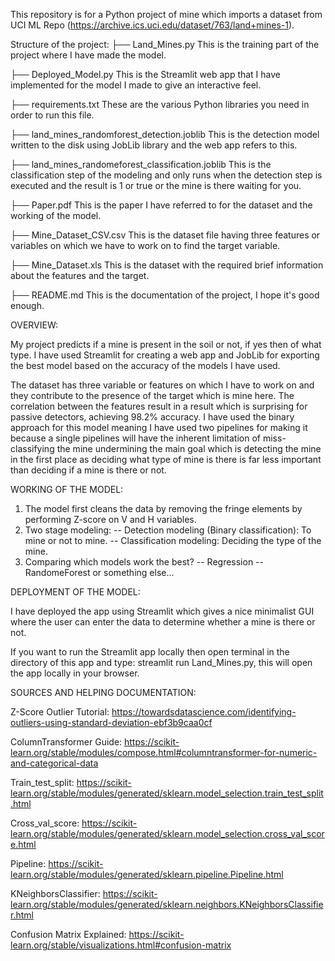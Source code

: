 This repository is for a Python project of mine which imports a dataset from UCI ML Repo (https://archive.ics.uci.edu/dataset/763/land+mines-1).

Structure of the project:
├── Land_Mines.py                               This is the training part of the project where I have made the model.

├── Deployed_Model.py                           This is the Streamlit web app that I have implemented for the model I made to give an interactive 
feel.

├── requirements.txt                            These are the various Python libraries you need in order to run this file.

├── land_mines_randomforest_detection.joblib    This is the detection model written to the disk using JobLib library and the web app refers to this.

├── land_mines_randomeforest_classification.joblib    This is the classification step of the modeling and only runs when the detection step is executed and the result is 1 or true or the mine is there waiting for you.

├── Paper.pdf                              This is the paper I have referred to for the dataset and the working of the model.

├── Mine_Dataset_CSV.csv                   This is the dataset file having three features or variables on which we have to work on to find the target variable.

├── Mine_Dataset.xls                       This is the dataset with the required brief information about the features and the target.

├── README.md                              This is the documentation of the project, I hope it's good enough.

OVERVIEW: 

My project predicts if a mine is present in the soil or not, if yes then of what type.
I have used Streamlit for creating a web app and JobLib for exporting the best model based on the accuracy of the models I have used.

The dataset has three variable or features on which I have to work on and they contribute to the presence of the target which is mine here. The correlation between the features result in a result which is surprising for passive detectors, achieving 98.2% accuracy.
I have used the binary approach for this model meaning I have used two pipelines for making it because a single pipelines will have the
inherent limitation of miss-classifying the mine undermining the main goal which is detecting the mine in the first place as deciding what
type of mine is there is far less important than deciding if a mine is there or not.

WORKING OF THE MODEL:

1. The model first cleans the data by removing the fringe elements by performing Z-score on V and H variables.
2. Two stage modeling:
-- Detection modeling (Binary classification): To mine or not to mine.
-- Classification modeling: Deciding the type of the mine.
3. Comparing which models work the best?
-- Regression
-- RandomeForest or something else...

DEPLOYMENT OF THE MODEL:

I have deployed the app using Streamlit which gives a nice minimalist GUI where the user can enter the data to determine whether a mine is
there or not.

If you want to run the Streamlit app locally then open terminal in the directory of this app and type: streamlit run Land_Mines.py, this 
will open the app locally in your browser.

SOURCES AND HELPING DOCUMENTATION:

Z-Score Outlier Tutorial: https://towardsdatascience.com/identifying-outliers-using-standard-deviation-ebf3b9caa0cf

ColumnTransformer Guide: https://scikit-learn.org/stable/modules/compose.html#columntransformer-for-numeric-and-categorical-data

Train_test_split: https://scikit-learn.org/stable/modules/generated/sklearn.model_selection.train_test_split.html  

Cross_val_score: https://scikit-learn.org/stable/modules/generated/sklearn.model_selection.cross_val_score.html  

Pipeline: https://scikit-learn.org/stable/modules/generated/sklearn.pipeline.Pipeline.html

KNeighborsClassifier: https://scikit-learn.org/stable/modules/generated/sklearn.neighbors.KNeighborsClassifier.html

Confusion Matrix Explained: https://scikit-learn.org/stable/visualizations.html#confusion-matrix
